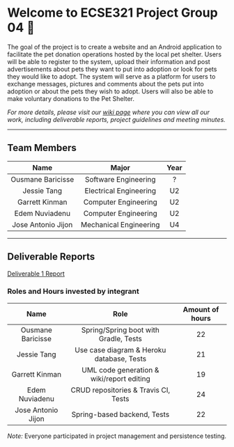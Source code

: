 # Welcome to ECSE321 Project Group 04 :dizzy:

The goal of the project is to create a website and an Android application to facilitate the pet donation operations hosted by the local pet shelter. 
Users will be able to register to the system, upload their information and post advertisements about pets they want to put into adoption or look for pets they would like to adopt. 
The system will serve as a platform for users to exchange messages, pictures and comments about the pets put into adoption or about the pets they wish to adopt. 
Users will also be able to make voluntary donations to the Pet Shelter. 

_For more details, please visit our [wiki page](https://github.com/McGill-ECSE321-Winter2020/project-group-04/wiki) where you can view all our work, including deliverable reports, project guidelines and meeting minutes._

___

## Team Members

| Name              | Major                  | Year |
|:-----------------:|:----------------------:|:----:|
|Ousmane Baricisse  | Software Engineering   | ?    |
|Jessie Tang        | Electrical Engineering | U2   |
|Garrett Kinman     | Computer Engineering   | U2   |
|Edem Nuviadenu     | Computer Engineering   | U2    |
|Jose Antonio Jijon | Mechanical Engineering | U4    |

___

## Deliverable Reports

[Deliverable 1 Report](https://github.com/McGill-ECSE321-Winter2020/project-group-04/wiki/Deliverable-1-Report)

### Roles and Hours invested by integrant

| Name              | Role                                 | Amount of hours |
|:-----------------:|:------------------------------------:|:---------------:|
|Ousmane Baricisse  | Spring/Spring boot with Gradle, Tests      | 22              |
|Jessie Tang        | Use case diagram & Heroku database, Tests   | 21              |
|Garrett Kinman     | UML code generation & wiki/report editing   | 19              |
|Edem Nuviadenu     | CRUD repositories & Travis CI, Tests      | 24              |
|Jose Antonio Jijon | Spring-based backend, Tests             | 22              |

*Note:* Everyone participated in project management and persistence testing.
